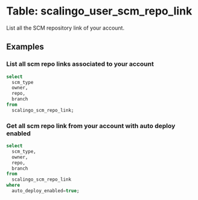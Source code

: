 # Table: scalingo_user_scm_repo_link

List all the SCM repository link of your account.

## Examples

### List all scm repo links associated to your account

```sql
select
  scm_type
  owner,
  repo,
  branch
from
  scalingo_scm_repo_link;
```

### Get all scm repo link from your account with auto deploy enabled

```sql
select
  scm_type,
  owner,
  repo,
  branch
from
  scalingo_scm_repo_link
where
  auto_deploy_enabled=true;
```
